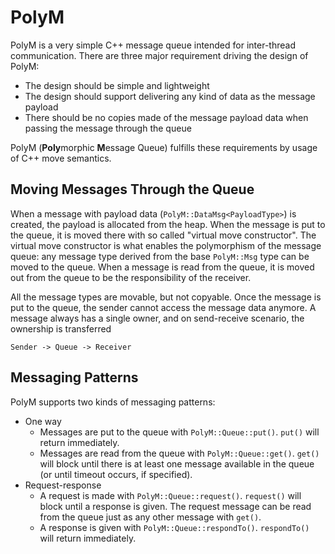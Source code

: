 # PolyM

PolyM is a very simple C++ message queue intended for inter-thread communication. There are three major requirement driving the design of PolyM:

- The design should be simple and lightweight
- The design should support delivering any kind of data as the message payload
- There should be no copies made of the message payload data when passing the message through the queue

PolyM (**Poly**morphic **M**essage Queue) fulfills these requirements by usage of C++ move semantics.

## Moving Messages Through the Queue

When a message with payload data (`PolyM::DataMsg<PayloadType>`) is created, the payload is allocated from the heap. When the message is put to the queue, it is moved there with so called "virtual move constructor". The virtual move constructor is what enables the polymorphism of the message queue: any message type derived from the base `PolyM::Msg` type can be moved to the queue. When a message is read from the queue, it is moved out from the queue to be the responsibility of the receiver.

All the message types are movable, but not copyable. Once the message is put to the queue, the sender cannot access the message data anymore. A message always has a single owner, and on send-receive scenario, the ownership is transferred

    Sender -> Queue -> Receiver

## Messaging Patterns

PolyM supports two kinds of messaging patterns:

- One way
  - Messages are put to the queue with `PolyM::Queue::put()`. `put()` will return immediately.
  - Messages are read from the queue with `PolyM::Queue::get()`. `get()` will block until there is at least one message available in the queue (or until timeout occurs, if specified).
- Request-response
  - A request is made with `PolyM::Queue::request()`. `request()` will block until a response is given. The request message can be read from the queue just as any other message with `get()`.
  - A response is given with `PolyM::Queue::respondTo()`. `respondTo()` will return immediately.
